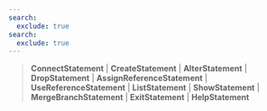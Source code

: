 ```yaml
---
search:
  exclude: true
search:
  exclude: true
---
```

<!--start-->

> **ConnectStatement** | **CreateStatement** | **AlterStatement** | **DropStatement** | **AssignReferenceStatement** | **UseReferenceStatement** | **ListStatement** | **ShowStatement** | **MergeBranchStatement** | **ExitStatement** | **HelpStatement** 
